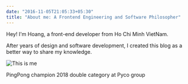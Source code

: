 ```yaml
---
date: "2016-11-05T21:05:33+05:30"
title: "About me: A Frontend Engineering and Software Philosopher"
---
```


Hey! I'm Hoang, a front-end developer from Ho Chi Minh VietNam.

After years of design and software development, I created this blog as a better way to share my knowledge.

![This is me][1]

PingPong champion 2018 double category at Pyco group

<!-- #### Education

* HCM Internation University - computer science major
* Online site: Udemy, Freecode camp, Egghead.io

But the awesome knowledge I ever learnt is from my Colleagues, Friends, and my Boss. -->

[1]: /my-blog/img/my_photo_1.jpg
